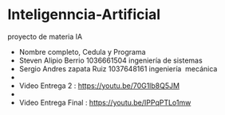 # Inteligenncia-Artificial
  proyecto de materia IA
 - Nombre completo, Cedula y Programa 
 - Steven Alipio Berrio         1036661504   ingeniería de sistemas
 - Sergio Andres zapata Ruiz    1037648161   ingeniería  mecánica
 - 
 - Video Entrega 2 : https://youtu.be/70G1lb8Q5JM
 - 
 - Video Entrega Final : https://youtu.be/IPPqPTLo1mw
